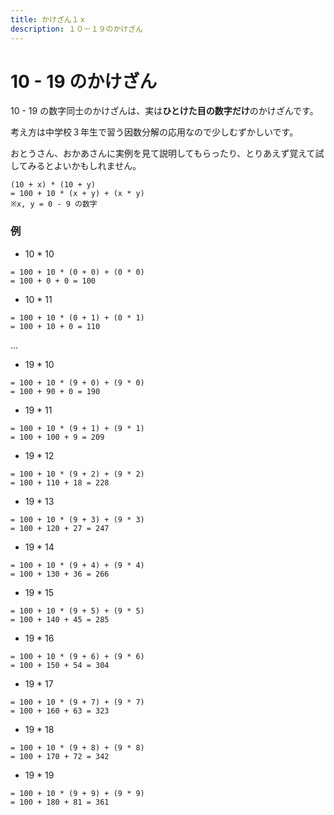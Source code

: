```yaml
---
title: かけざん１ｘ
description: １０－１９のかけざん
---
```


# 10 - 19 のかけざん

10 - 19 の数字同士のかけざんは、実は**ひとけた目の数字だけ**のかけざんです。

考え方は中学校３年生で習う因数分解の応用なので少しむずかしいです。

おとうさん、おかあさんに実例を見て説明してもらったり、とりあえず覚えて試してみるとよいかもしれません。

```
(10 + x) * (10 + y)
= 100 + 10 * (x + y) + (x * y) 
※x, y = 0 - 9 の数字
```

### 例
- 10 * 10
```
= 100 + 10 * (0 + 0) + (0 * 0)
= 100 + 0 + 0 = 100
```
- 10 * 11
```
= 100 + 10 * (0 + 1) + (0 * 1)
= 100 + 10 + 0 = 110
```
  ...
- 19 * 10
```
= 100 + 10 * (9 + 0) + (9 * 0)
= 100 + 90 + 0 = 190
```
- 19 * 11
```
= 100 + 10 * (9 + 1) + (9 * 1)
= 100 + 100 + 9 = 209
```
- 19 * 12
```
= 100 + 10 * (9 + 2) + (9 * 2)
= 100 + 110 + 18 = 228
```
- 19 * 13
```
= 100 + 10 * (9 + 3) + (9 * 3)
= 100 + 120 + 27 = 247
```
- 19 * 14
```
= 100 + 10 * (9 + 4) + (9 * 4)
= 100 + 130 + 36 = 266
```
- 19 * 15
```
= 100 + 10 * (9 + 5) + (9 * 5)
= 100 + 140 + 45 = 285
```
- 19 * 16
```
= 100 + 10 * (9 + 6) + (9 * 6)
= 100 + 150 + 54 = 304
```
- 19 * 17
```
= 100 + 10 * (9 + 7) + (9 * 7)
= 100 + 160 + 63 = 323
```
- 19 * 18
```
= 100 + 10 * (9 + 8) + (9 * 8)
= 100 + 170 + 72 = 342
```
- 19 * 19
```
= 100 + 10 * (9 + 9) + (9 * 9)
= 100 + 180 + 81 = 361
```
